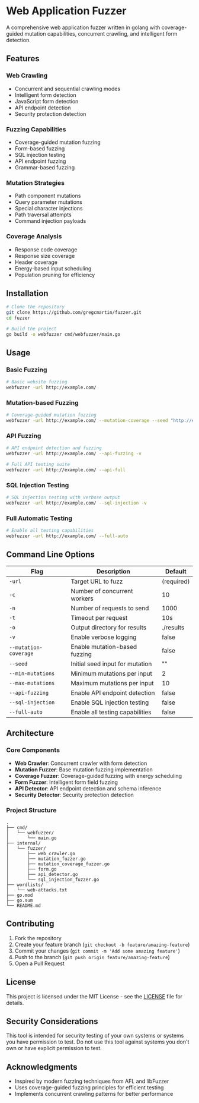 # Web Application Fuzzer

A comprehensive web application fuzzer written in golang with coverage-guided mutation capabilities, concurrent crawling, and intelligent form detection.

## Features

### Web Crawling
- Concurrent and sequential crawling modes
- Intelligent form detection
- JavaScript form detection
- API endpoint detection
- Security protection detection

### Fuzzing Capabilities
- Coverage-guided mutation fuzzing
- Form-based fuzzing
- SQL injection testing
- API endpoint fuzzing
- Grammar-based fuzzing

### Mutation Strategies
- Path component mutations
- Query parameter mutations
- Special character injections
- Path traversal attempts
- Command injection payloads

### Coverage Analysis
- Response code coverage
- Response size coverage
- Header coverage
- Energy-based input scheduling
- Population pruning for efficiency

## Installation

```bash
# Clone the repository
git clone https://github.com/gregcmartin/fuzzer.git
cd fuzzer

# Build the project
go build -o webfuzzer cmd/webfuzzer/main.go
```

## Usage

### Basic Fuzzing
```bash
# Basic website fuzzing
webfuzzer -url http://example.com/
```

### Mutation-based Fuzzing
```bash
# Coverage-guided mutation fuzzing
webfuzzer -url http://example.com/ --mutation-coverage --seed "http://example.com/api/v1" --min-mutations 2 --max-mutations 10
```

### API Fuzzing
```bash
# API endpoint detection and fuzzing
webfuzzer -url http://example.com/ --api-fuzzing -v

# Full API testing suite
webfuzzer -url http://example.com/ --api-full
```

### SQL Injection Testing
```bash
# SQL injection testing with verbose output
webfuzzer -url http://example.com/ --sql-injection -v
```

### Full Automatic Testing
```bash
# Enable all testing capabilities
webfuzzer -url http://example.com/ --full-auto
```

## Command Line Options

| Flag | Description | Default |
|------|-------------|---------|
| `-url` | Target URL to fuzz | (required) |
| `-c` | Number of concurrent workers | 10 |
| `-n` | Number of requests to send | 1000 |
| `-t` | Timeout per request | 10s |
| `-o` | Output directory for results | ./results |
| `-v` | Enable verbose logging | false |
| `--mutation-coverage` | Enable mutation-based fuzzing | false |
| `--seed` | Initial seed input for mutation | "" |
| `--min-mutations` | Minimum mutations per input | 2 |
| `--max-mutations` | Maximum mutations per input | 10 |
| `--api-fuzzing` | Enable API endpoint detection | false |
| `--sql-injection` | Enable SQL injection testing | false |
| `--full-auto` | Enable all testing capabilities | false |

## Architecture

### Core Components
- **Web Crawler**: Concurrent crawler with form detection
- **Mutation Fuzzer**: Base mutation fuzzing implementation
- **Coverage Fuzzer**: Coverage-guided fuzzing with energy scheduling
- **Form Fuzzer**: Intelligent form field fuzzing
- **API Detector**: API endpoint detection and schema inference
- **Security Detector**: Security protection detection

### Project Structure
```
.
├── cmd/
│   └── webfuzzer/
│       └── main.go
├── internal/
│   └── fuzzer/
│       ├── web_crawler.go
│       ├── mutation_fuzzer.go
│       ├── mutation_coverage_fuzzer.go
│       ├── form.go
│       ├── api_detector.go
│       └── sql_injection_fuzzer.go
├── wordlists/
│   └── web-attacks.txt
├── go.mod
├── go.sum
└── README.md
```

## Contributing

1. Fork the repository
2. Create your feature branch (`git checkout -b feature/amazing-feature`)
3. Commit your changes (`git commit -m 'Add some amazing feature'`)
4. Push to the branch (`git push origin feature/amazing-feature`)
5. Open a Pull Request

## License

This project is licensed under the MIT License - see the [LICENSE](LICENSE) file for details.

## Security Considerations

This tool is intended for security testing of your own systems or systems you have permission to test. Do not use this tool against systems you don't own or have explicit permission to test.

## Acknowledgments

- Inspired by modern fuzzing techniques from AFL and libFuzzer
- Uses coverage-guided fuzzing principles for efficient testing
- Implements concurrent crawling patterns for better performance
